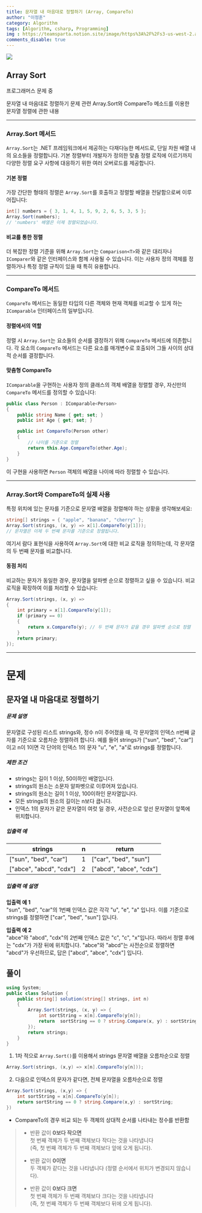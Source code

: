 ```yaml
---
title: 문자열 내 마음대로 정렬하기 (Array, CompareTo)
author: "이정훈"
category: Algorithm
tags: [Algorithm, csharp, Programming]
img : https://teamsparta.notion.site/image/https%3A%2F%2Fs3-us-west-2.amazonaws.com%2Fsecure.notion-static.com%2Fb260cae4-a3d0-448b-be5d-7486d5925148%2F34.png?table=block&id=9e7562fc-62db-4d05-bb21-4e95a2e04542&spaceId=83c75a39-3aba-4ba4-a792-7aefe4b07895&width=2000&userId=&cache=v2
comments_disable: true
---
```


![](https://teamsparta.notion.site/image/https%3A%2F%2Fs3-us-west-2.amazonaws.com%2Fsecure.notion-static.com%2Fb260cae4-a3d0-448b-be5d-7486d5925148%2F34.png?table=block&id=9e7562fc-62db-4d05-bb21-4e95a2e04542&spaceId=83c75a39-3aba-4ba4-a792-7aefe4b07895&width=2000&userId=&cache=v2)

## Array Sort

프로그래머스 문제 중

문자열 내 마음대로 정렬하기 문제 관련 Array.Sort와 CompareTo 메소드를 이용한 문자열 정렬에 관한 내용

---

### Array.Sort 메서드

`Array.Sort`는 .NET 프레임워크에서 제공하는 다재다능한 메서드로, 단일 차원 배열 내의 요소들을 정렬합니다. 기본 정렬부터 개발자가 정의한 맞춤 정렬 로직에 이르기까지 다양한 정렬 요구 사항에 대응하기 위한 여러 오버로드를 제공합니다.

#### 기본 정렬

가장 간단한 형태의 정렬은 `Array.Sort`를 호출하고 정렬할 배열을 전달함으로써 이루어집니다:

```csharp
int[] numbers = { 3, 1, 4, 1, 5, 9, 2, 6, 5, 3, 5 };
Array.Sort(numbers);
// 'numbers' 배열은 이제 정렬되었습니다.
```

#### 비교를 통한 정렬

더 복잡한 정렬 기준을 위해 `Array.Sort`는 `Comparison<T>`와 같은 대리자나 `IComparer`와 같은 인터페이스와 함께 사용될 수 있습니다. 이는 사용자 정의 객체를 정렬하거나 특정 정렬 규칙이 있을 때 특히 유용합니다.

---

### CompareTo 메서드

`CompareTo` 메서드는 동일한 타입의 다른 객체와 현재 객체를 비교할 수 있게 하는 `IComparable` 인터페이스의 일부입니다.

#### 정렬에서의 역할

정렬 시 `Array.Sort`는 요소들의 순서를 결정하기 위해 `CompareTo` 메서드에 의존합니다. 각 요소의 `CompareTo` 메서드는 다른 요소를 매개변수로 호출되어 그들 사이의 상대적 순서를 결정합니다.

#### 맞춤형 CompareTo

`IComparable`을 구현하는 사용자 정의 클래스의 객체 배열을 정렬할 경우, 자신만의 `CompareTo` 메서드를 정의할 수 있습니다:

```csharp
public class Person : IComparable<Person>
{
    public string Name { get; set; }
    public int Age { get; set; }

    public int CompareTo(Person other)
    {
        // 나이를 기준으로 정렬
        return this.Age.CompareTo(other.Age);
    }
}
```

이 구현을 사용하면 `Person` 객체의 배열을 나이에 따라 정렬할 수 있습니다.

---

### Array.Sort와 CompareTo의 실제 사용

특정 위치에 있는 문자를 기준으로 문자열 배열을 정렬해야 하는 상황을 생각해보세요:

```csharp
string[] strings = { "apple", "banana", "cherry" };
Array.Sort(strings, (x, y) => x[1].CompareTo(y[1]));
// 문자열은 이제 두 번째 문자를 기준으로 정렬됩니다.
```

여기서 람다 표현식을 사용하여 `Array.Sort`에 대한 비교 로직을 정의하는데, 각 문자열의 두 번째 문자를 비교합니다.

#### 동점 처리

비교하는 문자가 동일한 경우, 문자열을 알파벳 순으로 정렬하고 싶을 수 있습니다. 비교 로직을 확장하여 이를 처리할 수 있습니다:

```csharp
Array.Sort(strings, (x, y) =>
{
    int primary = x[1].CompareTo(y[1]);
    if (primary == 0)
    {
        return x.CompareTo(y); // 두 번째 문자가 같을 경우 알파벳 순으로 정렬
    }
    return primary;
});
```

---

# 문제

## 문자열 내 마음대로 정렬하기
##### 문제 설명

문자열로 구성된 리스트 strings와, 정수 n이 주어졌을 때, 각 문자열의 인덱스 n번째 글자를 기준으로 오름차순 정렬하려 합니다. 예를 들어 strings가 ["sun", "bed", "car"]이고 n이 1이면 각 단어의 인덱스 1의 문자 "u", "e", "a"로 strings를 정렬합니다.

##### 제한 조건

- strings는 길이 1 이상, 50이하인 배열입니다.
- strings의 원소는 소문자 알파벳으로 이루어져 있습니다.
- strings의 원소는 길이 1 이상, 100이하인 문자열입니다.
- 모든 strings의 원소의 길이는 n보다 큽니다.
- 인덱스 1의 문자가 같은 문자열이 여럿 일 경우, 사전순으로 앞선 문자열이 앞쪽에 위치합니다.

##### 입출력 예

|strings|n|return|
|---|---|---|
|["sun", "bed", "car"]|1|["car", "bed", "sun"]|
|["abce", "abcd", "cdx"]|2|["abcd", "abce", "cdx"]|

##### 입출력 예 설명

**입출력 예 1**  
"sun", "bed", "car"의 1번째 인덱스 값은 각각 "u", "e", "a" 입니다. 이를 기준으로 strings를 정렬하면 ["car", "bed", "sun"] 입니다.

**입출력 예 2**  
"abce"와 "abcd", "cdx"의 2번째 인덱스 값은 "c", "c", "x"입니다. 따라서 정렬 후에는 "cdx"가 가장 뒤에 위치합니다. "abce"와 "abcd"는 사전순으로 정렬하면 "abcd"가 우선하므로, 답은 ["abcd", "abce", "cdx"] 입니다.

## 풀이

```csharp
using System;
public class Solution {
    public string[] solution(string[] strings, int n) 
    {
        Array.Sort(strings, (x, y) => {
            int sortString = x[n].CompareTo(y[n]);
            return  sortString == 0 ? string.Compare(x, y) : sortString;
        });
        return strings;
    }
}
```

1. 1차 적으로 `Array.Sort()`를 이용해서 strings 문자열 배열을 오름차순으로 정렬

```csharp
Array.Sort(strings, (x,y) => x[n].CompareTo(y[n]));
```

2. 다음으로 인덱스의 문자가 같다면, 전체 문자열을 오름차순으로 정렬

```csharp
Array.Sort(strings, (x,y) => {
	int sortString = x[n].CompareTo(y[n]);
	return sortString == 0 ? string.Compare(x,y) : sortString;
})
```

- CompareTo의 경우 비교 되는 두 객체의 상대적 순서를 나타내는 정수를 반환함

>- 반환 값이 **0보다 작으면** <br>첫 번째 객체가 두 번째 객체보다 작다는 것을 나타냅니다 <br>(즉, 첫 번째 객체가 두 번째 객체보다 앞에 오게 됩니다).
>
>- 반환 값이 **0이면**<br> 두 객체가 같다는 것을 나타냅니다 (정렬 순서에서 위치가 변경되지 않습니다).
>
>- 반환 값이 **0보다 크면**<br> 첫 번째 객체가 두 번째 객체보다 크다는 것을 나타냅니다 <br>(즉, 첫 번째 객체가 두 번째 객체보다 뒤에 오게 됩니다).